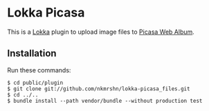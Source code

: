 Lokka Picasa
===========

This is a [Lokka](http://lokka.org) plugin to upload image files to [Picasa Web Album](http://picasaweb.google.com/).

Installation
------------

Run these commands:

    $ cd public/plugin
    $ git clone git://github.com/nkmrshn/lokka-picasa_files.git
    $ cd ../..
    $ bundle install --path vendor/bundle --without production test
